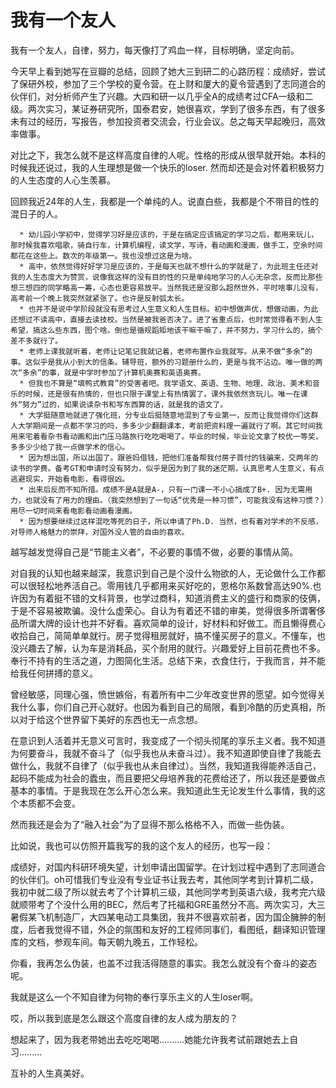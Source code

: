 # 我有一个友人


我有一个友人，自律，努力，每天像打了鸡血一样，目标明确，坚定向前。

今天早上看到她写在豆瓣的总结，回顾了她大三到研二的心路历程：成绩好，尝试了保研外校，参加了三个学校的夏令营。在上财和厦大的夏令营遇到了志同道合的伙伴们，对分析师产生了兴趣。大四和研一以几乎全A的成绩考过CFA一级和二级。两次实习，某证券研究所，国泰君安，她很喜欢，学到了很多东西，有了很多未有过的经历，写报告，参加投资者交流会，行业会议。总之每天早起晚归，高效率做事。

对比之下，我怎么就不是这样高度自律的人呢。性格的形成从很早就开始。本科的时候我还说过，我的人生理想是做一个快乐的loser. 然而却还是会对怀着积极努力的人生态度的人心生羡慕。

回顾我近24年的人生，我都是一个单纯的人。说直白些，我都是个不带目的性的混日子的人。




      * 幼儿园小学初中，觉得学习好是应该的，于是在搞定应该搞定的学习之后，都用来玩儿，那时候我喜欢唱歌，骑自行车，计算机编程，读文学，写诗，看动画和漫画，做手工，空余时间都花在这些上。数次的年级第一。我也没想过这是为啥。
      * 高中，依然觉得好好学习是应该的，于是每天也就不想什么的学就是了，为此班主任还对我的人生态度大为赞赏，说像我这样的没有目的性的只是单纯地学习的人心无杂念，反而比那些想三想四的同学略高一筹，心态也更容易放平。当然我还是没那么超然世外，平时啥事儿没有，高考前一个晚上我突然就紧张了。也许是反射弧太长。
      * 也并不是说中学阶段就没有思考过人生意义和人生目标。初中想做声优，想做动画，为此还想过不读高中，直接去读技校。当然是被我爸否决了。进了省重点后，也时常觉得看不到人生希望，搞这么些东西，图个啥。倒也是循规蹈矩地该干嘛干嘛了，并不努力，学习什么的，搞个差不多就行了。
      * 老师上课我就听着，老师让记笔记我就记着，老师布置作业我就写。从来不做“多余”的事。这似乎是我从小到大的信条。辅导班，额外的习题册什么的，更是与我不沾边。唯一做的两次“多余”的事，就是中学时参加了计算机奥赛和英语奥赛。
      * 但我也不算是“填鸭式教育”的受害者吧。我学语文、英语、生物、地理、政治、美术和音乐的时候，还是很有热情的，但也只限于课堂上有热情罢了。课外我依然贪玩儿。唯一在课外“努力”过的，如果说读杂书和写东西算的话，就是我的语文了。
      * 大学挺随意地就进了强化班，分专业后挺随意地混到了专业第一，反而让我觉得你们这群人大学期间是一点都不学习的吗，多多少少翻翻课本，考前把资料理一遍就行了啊。其它时间我用来宅着看杂书看动画和出门压马路旅行吃吃喝喝了。毕业的时候，毕业论文拿了校优一等奖，多多少少给了我一点做学术的信心。
      * 因为想出国，所以出国了。跟爸妈借钱，把他们准备帮我付房子首付的钱骗来，交两年的读书的学费。备考GT和申请时没有努力，似乎是因为到了我的迷茫期，认真思考人生意义，有点逃避现实，开始看电影，看得很凶。
      * 出来后反而不知所措。成绩不是A就是A-，只有一门课一不小心搞成了B+. 因为无需用力，也就没有了用力的理由。（我突然想到了一句话“优秀是一种习惯”，可能我没有这种习惯？）用尽一切时间来看电影看动画看漫画。
      * 因为想要继续过这样混吃等死的日子，所以申请了Ph.D. 当然，也有着对学术的不反感，对导师人格魅力的崇拜，对国外没人管的自由的喜欢。


越写越发觉得自己是“节能主义者”，不必要的事情不做，必要的事情从简。

对自我的认知也越来越深，我意识到自己是个没什么物欲的人，无论做什么工作都可以很轻松地养活自己。零用钱几乎都用来买好吃的，恩格尔系数曾高达90%.也许因为有着挺不错的文科背景，也学过商科，知道消费主义的盛行和商家的伎俩，于是不容易被欺骗。没什么虚荣心。自认为有着还不错的审美，觉得很多所谓奢侈品所谓大牌的设计也并不好看。喜欢简单的设计，好材料和好做工。而且懒得费心收拾自己，简简单单就行。房子觉得租房就好，搞不懂买房子的意义。不懂车，也没兴趣去了解，认为车是消耗品，买个耐用的就行。兴趣爱好上目前花费也不多。奉行不持有的生活之道，力图简化生活。总结下来，衣食住行，于我而言，并不能给我任何拼搏的意义。

曾经敏感，同理心强，愤世嫉俗，有着所有中二少年改变世界的愿望。如今觉得关我什么事，你们自己开心就好。也因为看到自己的局限，看到冷酷的历史真相，所以对于给这个世界留下美好的东西也无一点念想。

在意识到人活着并无意义可言时，我变成了一个彻头彻尾的享乐主义者。我不知道为何要奋斗，我就不奋斗了（似乎我也从未奋斗过）。我不知道即使自律了我能去做什么，我就不自律了（似乎我也从未自律过）。当然，我知道我得能养活自己，起码不能成为社会的蠹虫，而且要把父母培养我的花费给还了，所以我还是要做点基本的事情。于是我现在怎么开心怎么来。我知道此生无论发生什么事情，我的这个本质都不会变。

然而我还是会为了“融入社会”为了显得不那么格格不入，而做一些伪装。

比如说，我也可以仿照开篇我写的我的这个友人的经历，也写一段：

成绩好，对国内科研环境失望，计划申请出国留学。在计划过程中遇到了志同道合的伙伴们。oh可惜我们专业没有专业证书让我去考，其他同学考到计算机二级，我初中就二级了所以就去考了个计算机三级，其他同学考到英语六级，我考完六级就顺带考了个没什么用的BEC，然后考了托福和GRE虽然分不高。两次实习，大三暑假某飞机制造厂，大四某电动工具集团，我并不很喜欢前者，因为国企臃肿的制度，后者我觉得不错，外企的氛围和友好的工程师同事们，看图纸，翻译知识管理库的文档，参观车间。每天朝九晚五，工作轻松。

你看，我再怎么伪装，也盖不过我活得随意的事实。我怎么就没有个奋斗的姿态呢。

我就是这么一个不知自律为何物的奉行享乐主义的人生loser啊。

哎，所以我到底是怎么跟这个高度自律的友人成为朋友的？

想起来了，因为我老带她出去吃吃喝喝..........她能允许我考试前跟她去上自习.........

互补的人生真美好。


